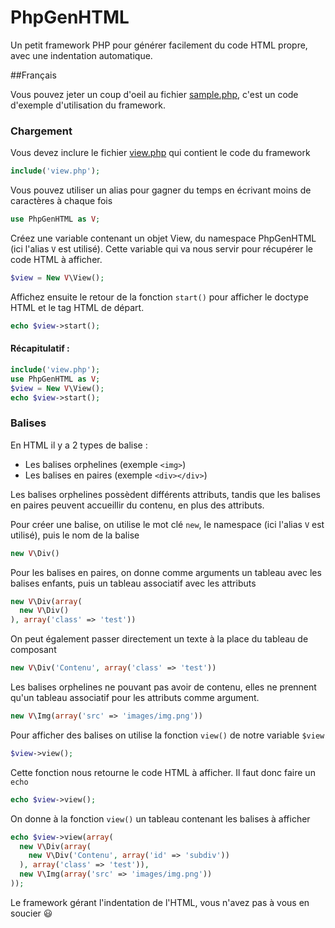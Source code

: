 # PhpGenHTML
Un petit framework PHP pour générer facilement du code HTML propre, avec une indentation automatique.

##Français

Vous pouvez jeter un coup d'oeil au fichier [sample.php](https://github.com/Drulac/PhpGenHTML/blob/master/sample.php), c'est un code d'exemple d'utilisation du framework.

### Chargement
Vous devez inclure le fichier [view.php](https://github.com/Drulac/PhpGenHTML/blob/master/view.php) qui contient le code du framework
```php
include('view.php');
```
Vous pouvez utiliser un alias pour gagner du temps en écrivant moins de caractères à chaque fois
```php
use PhpGenHTML as V;
```
Créez une variable contenant un objet View, du namespace PhpGenHTML (ici l'alias `V` est utilisé). Cette variable qui va nous servir pour récupérer le code HTML à afficher.
```php
$view = New V\View();
```
Affichez ensuite le retour de la fonction `start()` pour afficher le doctype HTML et le tag HTML de départ.
```php
echo $view->start();
```

#### Récapitulatif :
```php
include('view.php');
use PhpGenHTML as V;
$view = New V\View();
echo $view->start();
```

### Balises

En HTML il y a 2 types de balise :
 - Les balises orphelines (exemple `<img>`)
 - Les balises en paires (exemple `<div></div>`)

Les balises orphelines possèdent différents attributs, tandis que les balises en paires peuvent accueillir du contenu, en plus des attributs.

Pour créer une balise, on utilise le mot clé `new`, le namespace (ici l'alias `V` est utilisé), puis le nom de la balise
```php
new V\Div()
```
Pour les balises en paires, on donne comme arguments un tableau avec les balises enfants, puis un tableau associatif avec les attributs
```php
new V\Div(array(
  new V\Div()
), array('class' => 'test'))
```
On peut également passer directement un texte à la place du tableau de composant
```php
new V\Div('Contenu', array('class' => 'test'))
```
Les balises orphelines ne pouvant pas avoir de contenu, elles ne prennent qu'un tableau associatif pour les attributs comme argument.
```php
new V\Img(array('src' => 'images/img.png'))
```

Pour afficher des balises on utilise la fonction `view()` de notre variable `$view`
```php
$view->view();
```
Cette fonction nous retourne le code HTML à afficher. Il faut donc faire un `echo`
```php
echo $view->view();
```
On donne à la fonction `view()` un tableau contenant les balises à afficher
```php
echo $view->view(array(
  new V\Div(array(
    new V\Div('Contenu', array('id' => 'subdiv'))
  ), array('class' => 'test')),
  new V\Img(array('src' => 'images/img.png'))
));
```
Le framework gérant l'indentation de l'HTML, vous n'avez pas à vous en soucier :smiley:
